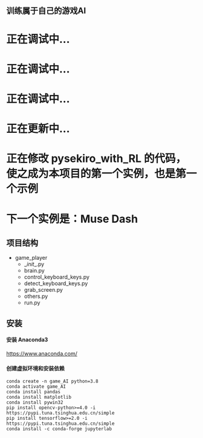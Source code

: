 ## 训练属于自己的游戏AI

# 正在调试中...
# 正在调试中...
# 正在调试中...

# 正在更新中...
# 正在修改 pysekiro_with_RL 的代码，使之成为本项目的第一个实例，也是第一个示例
# 下一个实例是：Muse Dash

## 项目结构

- game_player
    - \__init__.py
    - brain.py
    - control_keyboard_keys.py
    - detect_keyboard_keys.py
    - grab_screen.py
    - others.py
    - run.py

## 安装

#### 安装 Anaconda3

https://www.anaconda.com/  

#### 创建虚拟环境和安装依赖

~~~shell
conda create -n game_AI python=3.8
conda activate game_AI
conda install pandas
conda install matplotlib
conda install pywin32
pip install opencv-python>=4.0 -i https://pypi.tuna.tsinghua.edu.cn/simple
pip install tensorflow>=2.0 -i https://pypi.tuna.tsinghua.edu.cn/simple
conda install -c conda-forge jupyterlab
~~~